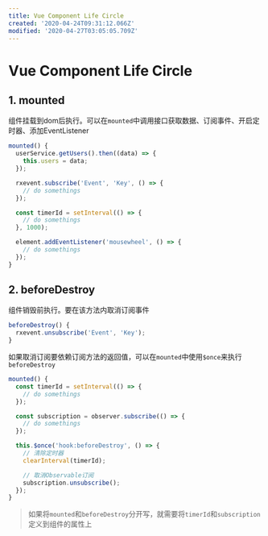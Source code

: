 ```yaml
---
title: Vue Component Life Circle
created: '2020-04-24T09:31:12.066Z'
modified: '2020-04-27T03:05:05.709Z'
---
```


# Vue Component Life Circle

## 1. mounted
组件挂载到dom后执行。可以在`mounted`中调用接口获取数据、订阅事件、开启定时器、添加EventListener
```ts
mounted() {
  userService.getUsers().then((data) => {
    this.users = data;
  });

  rxevent.subscribe('Event', 'Key', () => {
    // do somethings
  });

  const timerId = setInterval(() => {
    // do somethings
  }, 1000);

  element.addEventListener('mousewheel', () => {
    // do somethings
  });
}
```


## 2. beforeDestroy
组件销毁前执行。要在该方法内取消订阅事件
```ts
beforeDestroy() {
  rxevent.unsubscribe('Event', 'Key');
}
```

如果取消订阅要依赖订阅方法的返回值，可以在`mounted`中使用`$once`来执行`beforeDestroy`
```ts
mounted() {
  const timerId = setInterval(() => {
    // do somethings
  });

  const subscription = observer.subscribe(() => {
    // do somethings
  });

  this.$once('hook:beforeDestroy', () => {
    // 清除定时器
    clearInterval(timerId);

    // 取消Observable订阅
    subscription.unsubscribe();
  });
}
```

> 如果将`mounted`和`beforeDestroy`分开写，就需要将`timerId`和`subscription`定义到组件的属性上
